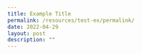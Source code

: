 ```yaml
---
title: Example Title
permalink: /resources/test-ex/permalink/
date: 2022-04-29
layout: post
description: ""
---
```

